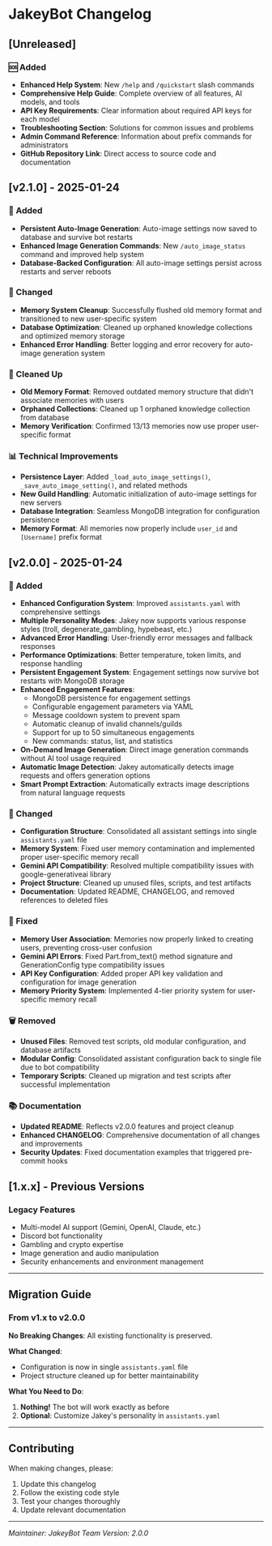 # JakeyBot Changelog

## [Unreleased]

### 🆘 Added

- **Enhanced Help System**: New `/help` and `/quickstart` slash commands
- **Comprehensive Help Guide**: Complete overview of all features, AI models, and tools
- **API Key Requirements**: Clear information about required API keys for each model
- **Troubleshooting Section**: Solutions for common issues and problems
- **Admin Command Reference**: Information about prefix commands for administrators
- **GitHub Repository Link**: Direct access to source code and documentation

## [v2.1.0] - 2025-01-24

### 🎉 Added

- **Persistent Auto-Image Generation**: Auto-image settings now saved to database and survive bot restarts
- **Enhanced Image Generation Commands**: New `/auto_image_status` command and improved help system
- **Database-Backed Configuration**: All auto-image settings persist across restarts and server reboots

### 🔧 Changed

- **Memory System Cleanup**: Successfully flushed old memory format and transitioned to new user-specific system
- **Database Optimization**: Cleaned up orphaned knowledge collections and optimized memory storage
- **Enhanced Error Handling**: Better logging and error recovery for auto-image generation system

### 🧹 Cleaned Up

- **Old Memory Format**: Removed outdated memory structure that didn't associate memories with users
- **Orphaned Collections**: Cleaned up 1 orphaned knowledge collection from database
- **Memory Verification**: Confirmed 13/13 memories now use proper user-specific format

### 📊 Technical Improvements

- **Persistence Layer**: Added `_load_auto_image_settings()`, `_save_auto_image_setting()`, and related methods
- **New Guild Handling**: Automatic initialization of auto-image settings for new servers
- **Database Integration**: Seamless MongoDB integration for configuration persistence
- **Memory Format**: All memories now properly include `user_id` and `[Username]` prefix format

## [v2.0.0] - 2025-01-24

### 🎉 Added

- **Enhanced Configuration System**: Improved `assistants.yaml` with comprehensive settings
- **Multiple Personality Modes**: Jakey now supports various response styles (troll, degenerate_gambling, hypebeast, etc.)
- **Advanced Error Handling**: User-friendly error messages and fallback responses
- **Performance Optimizations**: Better temperature, token limits, and response handling
- **Persistent Engagement System**: Engagement settings now survive bot restarts with MongoDB storage
- **Enhanced Engagement Features**:
  - MongoDB persistence for engagement settings
  - Configurable engagement parameters via YAML
  - Message cooldown system to prevent spam
  - Automatic cleanup of invalid channels/guilds
  - Support for up to 50 simultaneous engagements
  - New commands: status, list, and statistics
- **On-Demand Image Generation**: Direct image generation commands without AI tool usage required
- **Automatic Image Detection**: Jakey automatically detects image requests and offers generation options
- **Smart Prompt Extraction**: Automatically extracts image descriptions from natural language requests

### 🔧 Changed

- **Configuration Structure**: Consolidated all assistant settings into single `assistants.yaml` file
- **Memory System**: Fixed user memory contamination and implemented proper user-specific memory recall
- **Gemini API Compatibility**: Resolved multiple compatibility issues with google-generativeai library
- **Project Structure**: Cleaned up unused files, scripts, and test artifacts
- **Documentation**: Updated README, CHANGELOG, and removed references to deleted files

### 🐛 Fixed

- **Memory User Association**: Memories now properly linked to creating users, preventing cross-user confusion
- **Gemini API Errors**: Fixed Part.from_text() method signature and GenerationConfig type compatibility issues
- **API Key Configuration**: Added proper API key validation and configuration for image generation
- **Memory Priority System**: Implemented 4-tier priority system for user-specific memory recall

### 🗑️ Removed

- **Unused Files**: Removed test scripts, old modular configuration, and database artifacts
- **Modular Config**: Consolidated assistant configuration back to single file due to bot compatibility
- **Temporary Scripts**: Cleaned up migration and test scripts after successful implementation

### 📚 Documentation

- **Updated README**: Reflects v2.0.0 features and project cleanup
- **Enhanced CHANGELOG**: Comprehensive documentation of all changes and improvements
- **Security Updates**: Fixed documentation examples that triggered pre-commit hooks

## [1.x.x] - Previous Versions

### Legacy Features

- Multi-model AI support (Gemini, OpenAI, Claude, etc.)
- Discord bot functionality
- Gambling and crypto expertise
- Image generation and audio manipulation
- Security enhancements and environment management

---

## Migration Guide

### From v1.x to v2.0.0

**No Breaking Changes**: All existing functionality is preserved.

**What Changed**:

- Configuration is now in single `assistants.yaml` file
- Project structure cleaned up for better maintainability

**What You Need to Do**:

1. **Nothing!** The bot will work exactly as before
2. **Optional**: Customize Jakey's personality in `assistants.yaml`

---

## Contributing

When making changes, please:

1. Update this changelog
2. Follow the existing code style
3. Test your changes thoroughly
4. Update relevant documentation

---

*Maintainer: JakeyBot Team*
*Version: 2.0.0*
